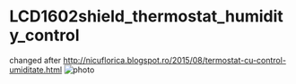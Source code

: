 # LCD1602shield_thermostat_humidity_control
changed after http://nicuflorica.blogspot.ro/2015/08/termostat-cu-control-umiditate.html
![photo](https://2.bp.blogspot.com/-7xMvTwmINp4/Wg1HBjCACEI/AAAAAAAAWUA/wgiQVUtt0hw80m_cnwbySbo7DoXM8zOfACLcBGAs/s1600/IMG_0554.JPG)
